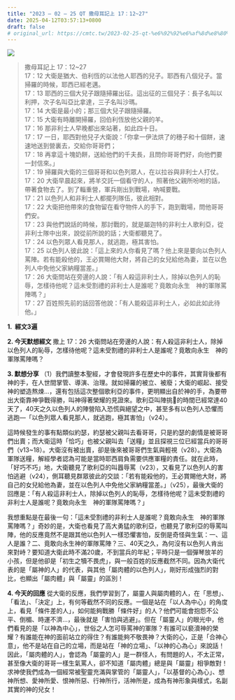 ```yaml
---
title: "2023 – 02 – 25 QT 撒母耳記上 17：12~27"
date: 2025-04-12T03:57:13+0800
draft: false
# original_url: https://cmtc.tw/2023-02-25-qt-%e6%92%92%e6%af%8d%e8%80%b3%e8%a8%98%e4%b8%8a-17%ef%bc%9a1227
---
```


![](/images/qt.jpg)
> 撒母耳記上 17：12\~27  
> 17：12 大衛是猶大、伯利恆的以法他人耶西的兒子。耶西有八個兒子。當掃羅的時候，耶西已經老邁。  
> 17：13 耶西的三個大兒子跟隨掃羅出征。這出征的三個兒子：長子名叫以利押，次子名叫亞比拿達，三子名叫沙瑪。  
> 17：14 大衛是最小的；那三個大兒子跟隨掃羅。  
> 17：15 大衛有時離開掃羅，回伯利恆放他父親的羊。  
> 17：16 那非利士人早晚都出來站著，如此四十日。  
> 17：17 一日，耶西對他兒子大衛說：「你拿一伊法烘了的穗子和十個餅，速速地送到營裏去，交給你哥哥們；  
> 17：18 再拿這十塊奶餅，送給他們的千夫長，且問你哥哥們好，向他們要一封信來。」  
> 17：19 掃羅與大衛的三個哥哥和以色列眾人，在以拉谷與非利士人打仗。  
> 17：20 大衛早晨起來，將羊交託一個看守的人，照著他父親所吩咐的話，帶著食物去了。到了輜重營，軍兵剛出到戰場，吶喊要戰。  
> 17：21 以色列人和非利士人都擺列隊伍，彼此相對。  
> 17：22 大衛把他帶來的食物留在看守物件人的手下，跑到戰場，問他哥哥們安。  
> 17：23 與他們說話的時候，那討戰的，就是屬迦特的非利士人歌利亞，從非利士隊中出來，說從前所說的話；大衛都聽見了。  
> 17：24 以色列眾人看見那人，就逃跑，極其害怕。  
> 17：25 以色列人彼此說：「這上來的人你看見了嗎？他上來是要向以色列人罵陣。若有能殺他的，王必賞賜他大財，將自己的女兒給他為妻，並在以色列人中免他父家納糧當差。」  
> 17：26 大衛問站在旁邊的人說：「有人殺這非利士人，除掉以色列人的恥辱，怎樣待他呢？這未受割禮的非利士人是誰呢？竟敢向永生　神的軍隊罵陣嗎？」  
> 17：27 百姓照先前的話回答他說：「有人能殺這非利士人，必如此如此待他。」

**1.  經文3遍**

**2. 今天默想經文**
撒上 17：26 大衛問站在旁邊的人說：有人殺這非利士人，除掉以色列人的恥辱，怎樣待他呢？這未受割禮的非利士人是誰呢？竟敢向永生　神的軍隊罵陣嗎？

**3. 默想分享**
（1）我們讀整本聖經，才會發現許多在歷史中的事件，其實背後都有神的手，在人世間掌管、導演、治理。就如掃羅的被立、被廢；大衛的崛起、接受神的塑造熬煉…，還有包括這次整個歌利亞的事件，更明顯出自於神的手，為要帶出大衛靠神爭戰得勝，叫神得著榮耀的見證來。歌利亞叫陣挑𦦟的時間已經常達40天了，40天之久以色列人的陣營陷入恐慌與絕望之中，甚至多有以色列人恐懼而逃跑—「以色列眾人看見那人，就逃跑，極其害怕」（v24）。

這時候發生的事有點類似約瑟，約瑟被父親叫去看哥哥，只是約瑟的劇情是被哥哥們出賣；而大衛這時「恰巧」也被父親叫去「送糧」並且探視三位已經當兵的哥哥們（v13\~18）。大衛沒有被出賣，卻是後來被哥哥們生氣與輕視（v28）。大衛為軍隊送糧，解經學者認為可能是當時耶西肩負需要供應軍糧的責任。就在此時，「好巧不巧」地，大衛聽見了歌利亞的叫囂辱罵（v23），又看見了以色列人的害怕逃避（v24），側耳聽見群眾彼此的交談：「若有能殺他的，王必賞賜他大財，將自己的女兒給他為妻，並在以色列人中免他父家納糧當差。」（v25），最後大衛的回應是：「有人殺這非利士人，除掉以色列人的恥辱，怎樣待他呢？這未受割禮的非利士人是誰呢？竟敢向永生　神的軍隊罵陣嗎？」

我想重點是在最後一句：「這未受割禮的非利士人是誰呢？竟敢向永生　神的軍隊罵陣嗎？」奇妙的是，大衛也看見了高大勇猛的歌利亞，也聽見了歌利亞的辱罵叫陣，他的反應竟然不是跟其他以色列人一樣恐懼害怕，反倒是奇怪與生氣：一、這人是誰？二、竟敢向永生神的軍隊罵陣？三、40天之久，為何沒有以色列人肯出來對峙？要知道大衛此時不滿20歲，不到當兵的年紀；平時只是一個彈琴放羊的小孩，但是他卻是「初生之犢不畏虎」，與一般百姓的反應截然不同。因為大衛代表的是「屬神的人」的代表，與其他「屬肉體的以色列人」，剛好形成強烈的對比，也顯出「屬肉體」與「屬靈」的區別！

**4. 今天的回應**
從大衛的反應，我們學習到了，屬靈人與屬肉體的人，在「思想」、「看法」、「決定」上，有何等截然不同的反應。一個是站在「以人為中心」的角度上，看見「條件差的人」，如何能夠戰勝「條件好」的人？他們可能會抱怨不公平、倒楣、時運不濟…，最後就是「害怕與逃避」。但在「屬靈人」的眼光中，他們看見的是「以神為中心」，世俗之人怎可辱罵神的軍隊？有誰可以褻瀆神的榮耀？有誰能在神的面前站立的得住？有誰能夠不敬畏神？大衛的心，正是「合神心意」，他不是站在自己的立場，而是站在「神的立場」、「以神的心為心」來說話！因此，「屬肉體的人」，會認為「屬靈的人」是一群怪人，有問題的人，不太正常，甚至像大衛的哥哥一樣生氣罵人，卻不知道「屬肉體」總是與「屬靈」相爭敵對！求神使我們成為一個經常被聖靈充滿與掌管的「屬靈人」，「以基督的心為心」、想神所想、愛神所愛、恨神所惡、行神所行，活神所是，成為有神形象與樣式，名副其實的神的兒女！
